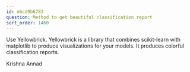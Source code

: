 ```yaml
---
id: ebcd9b6783
question: Method to get beautiful classification report
sort_order: 1460
---
```


Use Yellowbrick. Yellowbrick is a library that combines scikit-learn with matplotlib to produce visualizations for your models. It produces colorful classification reports.

Krishna Annad

